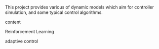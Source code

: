 

This project provides various of dynamic models which aim for controller simulation, and some typical control algorithms. 

content 

Reinforcement Learning

adaptive control


